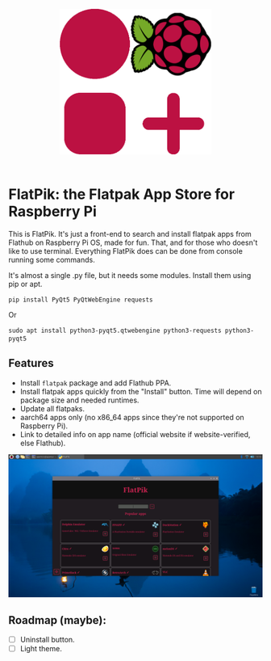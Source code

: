 <p align="center"><img src="img/FlatPik.png" style="width: 300px; margin-bottom:20px"></p>

# FlatPik: the Flatpak App Store for Raspberry Pi

This is FlatPik. It's just a front-end to search and install flatpak apps from Flathub on Raspberry Pi OS, made for fun. That, and for those who doesn't like to use terminal. Everything FlatPik does can be done from console running some commands.

It's almost a single .py file, but it needs some modules. Install them using pip or apt. 

```shell
pip install PyQt5 PyQtWebEngine requests
```

Or

```shell
sudo apt install python3-pyqt5.qtwebengine python3-requests python3-pyqt5
```

## Features

* Install `flatpak` package and add Flathub PPA.
* Install flatpak apps quickly from the "Install" button. Time will depend on package size and needed runtimes.
* Update all flatpaks.
* aarch64 apps only (no x86_64 apps since they're not supported on Raspberry Pi).
* Link to detailed info on app name (official website if website-verified, else Flathub).

![Captura de FlatPik](img/popular-apps.png)

## Roadmap (maybe): 

* [ ] Uninstall button.
* [ ] Light theme.

